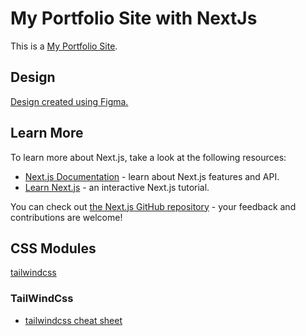 # My Portfolio Site with NextJs

This is a [My Portfolio Site](www.ks-portfolio.info/).

## Design

[Design created using Figma.](https://www.figma.com/community/file/1044802625317693886)

## Learn More

To learn more about Next.js, take a look at the following resources:

- [Next.js Documentation](https://nextjs.org/docs) - learn about Next.js features and API.
- [Learn Next.js](https://nextjs.org/learn) - an interactive Next.js tutorial.

You can check out [the Next.js GitHub repository](https://github.com/vercel/next.js/) - your feedback and contributions are welcome!

## CSS Modules

[tailwindcss](https://tailwindcss.com/)

### TailWindCss

- [tailwindcss cheat sheet](https://nerdcave.com/tailwind-cheat-sheet)
